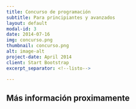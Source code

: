 ```yaml
---
title: Concurso de programación
subtitle: Para principiantes y avanzados
layout: default
modal-id: 3
date: 2014-07-16
img: concurso.png
thumbnail: concurso.png
alt: image-alt
project-date: April 2014
client: Start Bootstrap
excerpt_separator: <!--listo-->

---
```


## Más información proximamente

<!--listo-->
